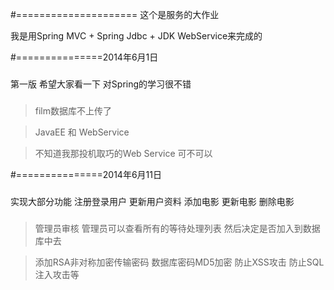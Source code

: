 #=====================
这个是服务的大作业 

我是用Spring MVC + Spring Jdbc + JDK WebService来完成的

#===============2014年6月1日
###

第一版 希望大家看一下 对Spring的学习很不错

###


>film数据库不上传了

>JavaEE 和 WebService

>不知道我那投机取巧的Web Service 可不可以

#===============2014年6月11日
###

实现大部分功能 注册登录用户 更新用户资料 添加电影 更新电影 删除电影



###

>管理员审核 管理员可以查看所有的等待处理列表 然后决定是否加入到数据库中去

>添加RSA非对称加密传输密码  数据库密码MD5加密 防止XSS攻击 防止SQL注入攻击等
